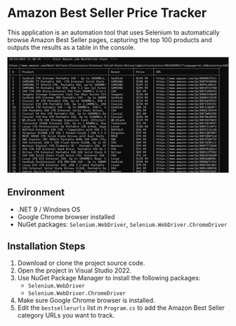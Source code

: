 # Amazon Best Seller Price Tracker

This application is an automation tool that uses Selenium to automatically browse Amazon Best Seller pages, capturing the top 100 products and outputs the results as a table in the console.

![image](https://github.com/slcheng/amazonbestsellertracker/blob/main/bestsellerpricetracker.png)

## Environment

- .NET 9 / Windows OS
- Google Chrome browser installed
- NuGet packages: `Selenium.WebDriver`, `Selenium.WebDriver.ChromeDriver`

## Installation Steps

1. Download or clone the project source code.
2. Open the project in Visual Studio 2022.
3. Use NuGet Package Manager to install the following packages:
   - `Selenium.WebDriver`
   - `Selenium.WebDriver.ChromeDriver`
4. Make sure Google Chrome browser is installed.
5. Edit the `bestsellerurls` list in `Program.cs` to add the Amazon Best Seller category URLs you want to track.



